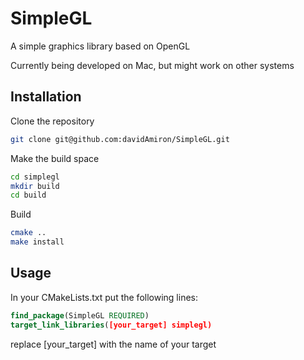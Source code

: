 # SimpleGL
A simple graphics library based on OpenGL

Currently being developed on Mac, but might work on other systems

## Installation
Clone the repository
```bash
git clone git@github.com:davidAmiron/SimpleGL.git
```

Make the build space
```bash
cd simplegl
mkdir build
cd build
```

Build
```bash
cmake ..
make install
```

## Usage
In your CMakeLists.txt put the following lines:
```cmake
find_package(SimpleGL REQUIRED)
target_link_libraries([your_target] simplegl)
```
replace [your\_target] with the name of your target
